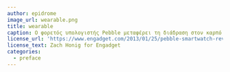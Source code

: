 ```yaml
---
author: epidrome
image_url: wearable.png
title: wearable
caption: O φορετός υπολογιστής Pebble μεταφέρει τη διάδραση στον καρπό του χεριού και μετατρέπει τον προγραμματισμό της διάδρασης σε μια σύνθεση των πόρων του ρολογιού, του κινητού, και του διαδικτύου.
license_url: 'https://www.engadget.com/2013/01/25/pebble-smartwatch-review/'
license_text: Zach Honig for Engadget
categories:
  - preface
---
```

